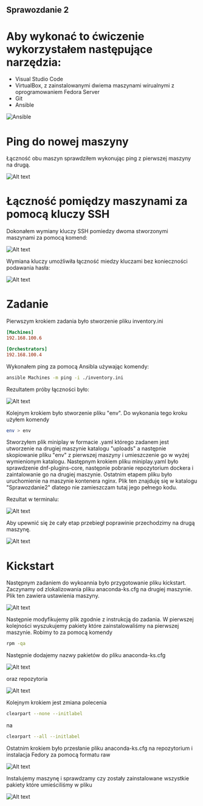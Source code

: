 ## Sprawozdanie 2
# Aby wykonać to ćwiczenie wykorzystałem następujące narzędzia:
* Visual Studio Code 
* VirtualBox, z zainstalowanymi dwiema maszynami wirualnymi z oprogramowaniem Fedora Server
* Git
* Ansible

![Ansible](ansible.png)

# Ping do nowej maszyny 
Łączność obu maszyn sprawdziłem wykonując ping z pierwszej maszyny na drugą.

![Alt text](ping.png)

# Łączność pomiędzy maszynami za pomocą kluczy SSH

Dokonałem wymiany kluczy SSH pomiedzy dwoma stworzonymi maszynami za pomocą komend:

![Alt text](klucze_ssh.png)

Wymiana kluczy umożliwiła łączność miedzy kluczami bez konieczności podawania hasła:

![Alt text](ssh.png)

# Zadanie 

Pierwszym krokiem zadania było stworzenie pliku inventory.ini

```ini
[Machines]
192.168.100.6

[Orchestrators]
192.168.100.4
```
Wykonałem ping za pomocą Ansibla używając komendy:

```bash
ansible Machines -m ping -i ./inventory.ini
```
Rezultatem próby łączności było: 

![Alt text](ping_ansible.png)

Kolejnym krokiem było stworzenie pliku "env". Do wykonania tego kroku użyłem komendy 

```bash
env > env
```
Stworzyłem plik miniplay w formacie .yaml którego zadanem jest utworzenie na drugiej maszynie katalogu "uploads" a następnie skopiowanie pliku "env" z pierwszej maszyny i umieszczenie go w wyżej wymienionym katalogu. Następnym krokiem pliku miniplay.yaml było sprawdzenie dnf-plugins-core, następnie pobranie repozytorium dockera i zaintalowanie go na drugiej maszynie. Ostatnim etapem pliku było uruchomienie na maszynie kontenera nginx. Plik ten znajduję się w katalogu "Sprawozdanie2" dlatego nie zamieszczam tutaj jego pełnego kodu.

Rezultat w terminalu:

![Alt text](miniplay.png)

Aby upewnić się że cały etap przebiegł poprawinie przechodzimy na drugą maszynę. 

![Alt text](rezultatdrugamaszyna.png)

# Kickstart

Następnym zadaniem do wykoannia było przygotowanie pliku kickstart. Zaczynamy od zlokalizowania pliku anaconda-ks.cfg na drugiej maszynie. Plik ten zawiera ustawienia maszyny. 

![Alt text](anaconda.png)

Następnie modyfikujemy plik zgodnie z instrukcją do zadania. W pierwszej kolejności wyszukujemy pakiety które zainstalowaliśmy na pierwszej maszynie. Robimy to za pomocą komendy 

```bash
rpm -qa
```
Następnie dodajemy nazwy pakietów do pliku anaconda-ks.cfg

![Alt text](pakiety.png)

oraz repozytoria

![Alt text](repozytoria.png)

Kolejnym krokiem jest zmiana polecenia 

```bash
clearpart --none --initlabel
```
na 

```bash
clearpart --all --initlabel
```
Ostatnim krokiem było przesłanie pliku anaconda-ks.cfg na repozytorium i instalacja Fedory za pomocą formatu raw

![Alt text](anaconda2.png)

Instalujemy maszynę i sprawdzamy czy zostały zainstalowane wszystkie pakiety które umieściliśmy w pliku

![Alt text](koniec.png)
